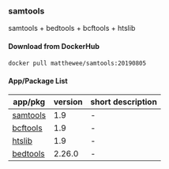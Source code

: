 ### samtools
samtools + bedtools + bcftools + htslib  
#### Download from DockerHub  
```bash
docker pull matthewee/samtools:20190805  
```  

#### App/Package List
| app/pkg | version | short description |
| --- | --- | --- |
| [samtools](http://www.htslib.org/download/) | 1.9 | - |
| [bcftools](http://www.htslib.org/download/) | 1.9 | - |
| [htslib](http://www.htslib.org/download/) | 1.9 | - |
| [bedtools](https://bedtools.readthedocs.io/en/latest/) | 2.26.0 | - |
 
